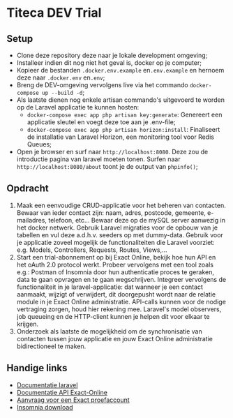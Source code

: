# Titeca DEV Trial

## Setup

* Clone deze repository deze naar je lokale development omgeving;
* Installeer indien dit nog niet het geval is, docker op je computer;
* Kopieer de bestanden `.docker.env.example` en`.env.example` en hernoem deze naar `.docker.env` en`.env`;
* Breng de DEV-omgeving vervolgens live via het commando `docker-compose up --build -d`;
* Als laatste dienen nog enkele artisan commando's uitgevoerd te worden op de Laravel applicatie te kunnen hosten:
  * `docker-compose exec app php artisan key:generate`: Genereert een applicatie sleutel en voegt deze toe aan je .env-file;
  * `docker-compose exec app php artisan horizon:install`: Finaliseert de installatie van Laravel Horizon, een monitoring tool voor Redis Queues;
* Open je browser en surf naar `http://localhost:8080`. Deze zou de introductie pagina van laravel moeten tonen. Surfen naar `http://localhost:8080/about` toont je de output van `phpinfo()`;

## Opdracht

1. Maak een eenvoudige CRUD-applicatie voor het beheren van contacten. Bewaar van ieder contact zijn: naam, adres, postcode, gemeente, e-mailadres, telefoon, etc... Bewaar deze op de mySQL server aanwezig in het docker netwerk. Gebruik Laravel migraties voor de opbouw van je tabellen en vul deze a.d.h.v. seeders op met dummy-data. Gebruik voor je applicatie zoveel mogelijk de functionaliteiten die Laravel voorziet: e.g. Models, Controllers, Requests, Routes, Views,...
2. Start een trial-abonnement op bij Exact Online, bekijk hoe hun API en het oAuth 2.0 protocol werkt. Probeer vervolgens met een tool zoals e.g.: Postman of Insomnia door hun authenticatie proces te geraken, data te gaan opvragen en te gaan wegschrijven. Integreer vervolgens de functionaliteit in je laravel-applicatie: dat wanneer je een contact aanmaakt, wijzigt of verwijdert, dit doorgepusht wordt naar de relatie module in je Exact Online administratie. API-calls kunnen voor de nodige vertraging zorgen, houd hier rekening mee. Laravel's model observers, job queueing en de HTTP-client kunnen je helpen dit voor elkaar te krijgen.
3. Onderzoek als laatste de mogelijkheid om de synchronisatie van contacten tussen jouw applicatie en jouw Exact Online administratie bidirectioneel te maken.

## Handige links

* [Documentatie laravel](https://laravel.com/docs)
* [Documentatie API Exact-Online](https://support.exactonline.com/community/s/knowledge-base#All-All-DNO-Content-restrefdocs)
* [Aanvraag voor een Exact proefaccount](https://www.exact.com/benl/producten/accountancy/probeer/professional)
* [Insomnia download](https://insomnia.rest/download/)
